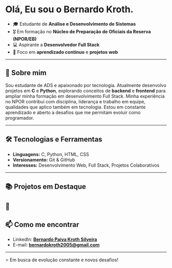 # Olá, Eu sou o Bernardo Kroth.

* 🎓 Estudante de **Análise e Desenvolvimento de Sistemas** 
* 🎖️ Em formação no **Núcleo de Preparação de Oficiais da Reserva (NPOR/EB)** 
* 💻 Aspirante a **Desenvolvedor Full Stack** 
* 🌱 Foco em **aprendizado contínuo** e **projetos web**

---

## 🚀 Sobre mim

Sou estudante de ADS e apaixonado por tecnologia. Atualmente desenvolvo projetos em **C** e **Python**, explorando conceitos de **backend** e **frontend** para ampliar minha formação em desenvolvimento Full Stack.
Minha experiência no NPOR contribui com disciplina, liderança e trabalho em equipe, qualidades que aplico também em tecnologia.
Estou em constante aprendizado e aberto a desafios que me permitam evoluir como programador.

---

## 🛠️ Tecnologias e Ferramentas

* **Linguagens:** C, Python, HTML, CSS
* **Versionamento:** Git & GitHub
* **Interesses:** Desenvolvimento Web, Full Stack, Projetos Colaborativos

---

## 📚 Projetos em Destaque

🔹 
---

## 📫 Como me encontrar

* LinkedIn: [**Bernardo Paiva Kroth Silveira**](https://www.linkedin.com/in/bernardo-paiva-kroth-silveira-96a8b737b/)
* E-mail: **[bernardokroth2005@gmail.com](mailto:bernardokroth2005@gmail.com)**

---

⭐ Em busca de evolução constante e novos desafios!
